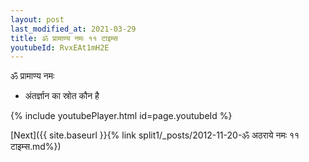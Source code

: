 ```yaml
---
layout: post
last_modified_at: 2021-03-29
title: ॐ प्रामाण्य नमः ११ टाइम्स
youtubeId: RvxEAt1mH2E
---
```

 
 
 ॐ प्रामाण्य नमः  
 
 -  अंतर्ज्ञान का स्रोत कौन है 
 
  
 
  
 
 
 
 
 
 


{% include youtubePlayer.html id=page.youtubeId %}
 
[Next]({{ site.baseurl }}{% link  split1/_posts/2012-11-20-ॐ अठराये नमः ११ टाइम्स.md%})
 
